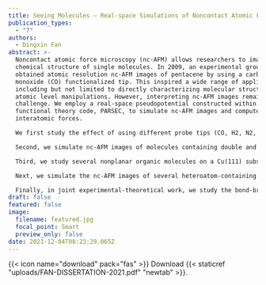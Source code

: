```yaml
---
title: Seeing Molecules – Real-space Simulations of Noncontact Atomic Force Microscopy
publication_types:
  - "7"
authors:
  - Dingxin Fan
abstract: >-
  Noncontact atomic force microscopy (nc-AFM) allows researchers to image the
  chemical structure of single molecules. In 2009, an experimental group
  obtained atomic resolution nc-AFM images of pentacene by using a carbon
  monoxide (CO) functionalized tip. This inspired a wide range of applications,
  including but not limited to directly characterizing molecular structures and
  atomic level manipulations. However, interpreting nc-AFM images remains a
  challenge. We employ a real-space pseudopotential constructed within density
  functional theory code, PARSEC, to simulate nc-AFM images and compute
  interatomic forces.

  We first study the effect of using different probe tips (CO, H2, N2, Br, and CH-2O). We find the selected tips provide accurate simulations except for the Br atom tip. In addition, we find contrast inversion with CO and N2 tips at small tip heights and image distortion with CH2O tips.

  Second, we simulate nc-AFM images of molecules containing double and triple bonds. We find triple bonds can be unambiguously distinguished based on a characteristic image, and the degree of double bond character can be determined from the image.

  Third, we study several nonplanar organic molecules on a Cu(111) substrate. This substrate results in significant distortions in molecular structures. Including these distortions in simulated nc-AFM imaging notably improves the agreement between the simulated and measured images.

  Next, we simulate the nc-AFM images of several heteroatom-containing (S, I, and N) molecules. We find that S and I atoms can be easily identified from C based on their unique features. For N atoms, we propose a use of tip functionalization to effectively discriminate them from C atoms.

  Finally, in joint experimental-theoretical work, we study the bond-breaking process of a single dative bond between CO and ferrous phthalocyanine. The bond is ruptured via mechanical forces applied by AFM tips. This process is quantitatively measured and characterized both experimentally and via quantum-based simulations. Our results show that the bond can be ruptured either by applying an attractive force of ~150 pN or by a repulsive force of ~220 pN with a significant contribution of shear forces, accompanied by changes of the spin state of the system.
draft: false
featured: false
image:
  filename: featured.jpg
  focal_point: Smart
  preview_only: false
date: 2021-12-04T08:23:29.065Z
---
```

{{< icon name="download" pack="fas" >}} Download {{< staticref "uploads/FAN-DISSERTATION-2021.pdf" "newtab" >}}.
